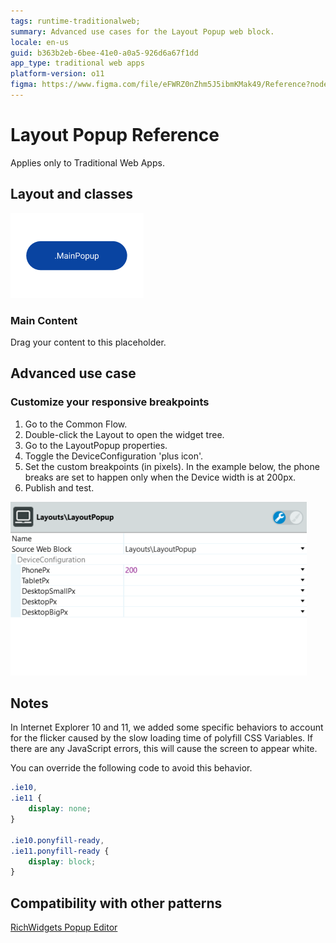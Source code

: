 ```yaml
---
tags: runtime-traditionalweb; 
summary: Advanced use cases for the Layout Popup web block.
locale: en-us
guid: b363b2eb-6bee-41e0-a0a5-926d6a67f1dd
app_type: traditional web apps
platform-version: o11
figma: https://www.figma.com/file/eFWRZ0nZhm5J5ibmKMak49/Reference?node-id=615:497
---
```


# Layout Popup Reference

<div class="info" markdown="1">

Applies only to Traditional Web Apps.

</div>

## Layout and classes

![](<images/layout-popup-1-diag.png>)

### Main Content

Drag your content to this placeholder.

## Advanced use case

### Customize your responsive breakpoints

1. Go to the Common Flow.
1. Double-click the Layout to open the widget tree.
1. Go to the LayoutPopup properties.
1. Toggle the DeviceConfiguration 'plus icon'.
1. Set the custom breakpoints (in pixels). In the example below, the phone breaks are set to happen only when the Device width is at 200px.
1. Publish and test.

![](<images/layout-popup-2-ss.png>)

## Notes

In Internet Explorer 10 and 11, we added some specific behaviors to account for the flicker caused by the slow loading time of polyfill CSS Variables. If there are any JavaScript errors, this will cause the screen to appear white.

You can override the following code to avoid this behavior.

```css
.ie10,
.ie11 {
    display: none;
}

.ie10.ponyfill-ready,
.ie11.ponyfill-ready {
    display: block;
}
```

## Compatibility with other patterns

[RichWidgets Popup Editor](../../../develop/ui/inputs/popup.md)
